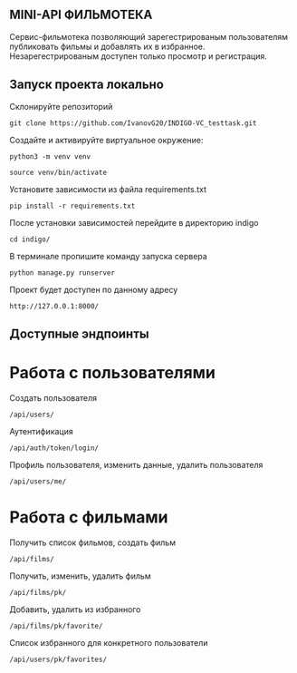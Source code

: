 ## MINI-API ФИЛЬМОТЕКА

Сервис-фильмотека позволяющий зарегестрированым пользователям публиковать
фильмы и добавлять их в избранное. Незарегестрированым доступен только
просмотр и регистрация.

## Запуск проекта локально

Склонируйте репозиторий
```
git clone https://github.com/IvanovG20/INDIGO-VC_testtask.git
```
Создайте и активируйте виртуальное окружение:
```
python3 -m venv venv
```
```
source venv/bin/activate
```
Установите зависимости из файла requirements.txt
```
pip install -r requirements.txt
```
После установки зависимостей перейдите в директорию indigo
```
cd indigo/
```
В терминале пропишите команду запуска сервера
```
python manage.py runserver
```
Проект будет доступен по данному адресу
```
http://127.0.0.1:8000/
```

## Доступные эндпоинты
# Работа с пользователями
Создать пользователя
```
/api/users/
```
Аутентификация
```
/api/auth/token/login/
```
Профиль пользователя, изменить данные, удалить пользователя
```
/api/users/me/
```
# Работа с фильмами
Получить список фильмов, создать фильм
```
/api/films/
```
Получить, изменить, удалить фильм
```
/api/films/pk/
```
Добавить, удалить из избранного
```
/api/films/pk/favorite/
```
Список избранного для конкретного пользователи
```
/api/users/pk/favorites/
```
